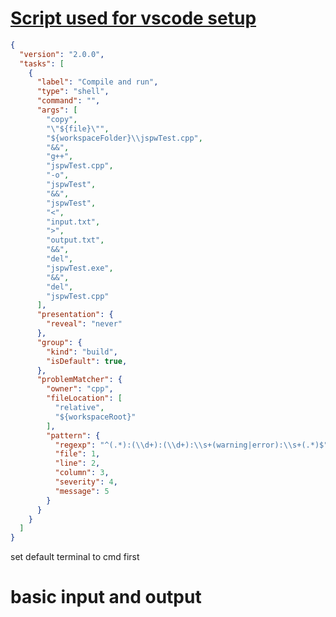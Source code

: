 # [Script used for vscode setup](https://www.youtube.com/redirect?event=video_description&redir_token=QUFFLUhqbU10WDBZSnJDMnhjTXdDMG1FRENfV19yQzNEQXxBQ3Jtc0tuQURYNGwwVG1MUk5tVzNCQTNyek9VVHRtbVZjLVRacDdCeDhqRklkTXR5UzI5MUptS1NGVlgwZ3RrSFlDcWo4Z0k0ZWNYRDk1SDdKR3VOV2VyR1Q1aGFWNzlWSExGY25Ra0RPRVFvaDJ5bVREbHBoOA&q=https%3A%2F%2Ftakeuforward.org%2Fset-up%2Fhow-to-set-up-visual-studio-code-for-c-cp-and-dsa%2F&v=h3uDCJ5mvgw)

```json 
{
  "version": "2.0.0",
  "tasks": [
    {
      "label": "Compile and run",
      "type": "shell",
      "command": "",
      "args": [
        "copy",
        "\"${file}\"",
        "${workspaceFolder}\\jspwTest.cpp",
        "&&",
        "g++",
        "jspwTest.cpp",
        "-o",
        "jspwTest",
        "&&",
        "jspwTest",
        "<",
        "input.txt",
        ">",
        "output.txt",
        "&&",
        "del",
        "jspwTest.exe",
        "&&",
        "del",
        "jspwTest.cpp"
      ],
      "presentation": {
        "reveal": "never"
      },
      "group": {
        "kind": "build",
        "isDefault": true,
      },
      "problemMatcher": {
        "owner": "cpp",
        "fileLocation": [
          "relative",
          "${workspaceRoot}"
        ],
        "pattern": {
          "regexp": "^(.*):(\\d+):(\\d+):\\s+(warning|error):\\s+(.*)$",
          "file": 1,
          "line": 2,
          "column": 3,
          "severity": 4,
          "message": 5
        }
      }
    }
  ]
}
```

set default terminal to cmd first
# basic input and output 

